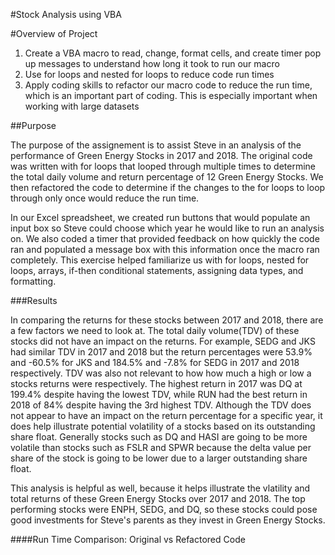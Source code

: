 #Stock Analysis using VBA

#Overview of Project

1. Create a VBA macro to read, change, format cells, and create timer pop up messages to understand how long it took to run our macro
2. Use for loops and nested for loops to reduce code run times
3. Apply coding skills to refactor our macro code to reduce the run time, which is an important part of coding. This is especially important when working with large datasets

##Purpose

The purpose of the assignement is to assist Steve in an analysis of the performance of Green Energy Stocks in 2017 and 2018. The original code was written with for loops that looped through multiple times to determine the total daily volume and return percentage of 12 Green Energy Stocks. We then refactored the code to determine if the changes to the for loops to loop through only once would reduce the run time.

In our Excel spreadsheet, we created run buttons that would populate an input box so Steve could choose which year he would like to run an analysis on. We also coded a timer that provided feedback on how quickly the code ran and populated a message box with this information once the macro ran completely. This exercise helped familiarize us with for loops, nested for loops, arrays, if-then conditional statements, assigning data types, and formatting. 

###Results

In comparing the returns for these stocks between 2017 and 2018, there are a few factors we need to look at. The total daily volume(TDV) of these stocks did not have an impact on the returns. For example, SEDG and JKS had similar TDV in 2017 and 2018 but the return percentages were 53.9% and -60.5% for JKS and 184.5% and -7.8% for SEDG in 2017 and 2018 respectively. TDV was also not relevant to how how much a high or low a stocks returns were respectively. The highest return in 2017 was DQ at 199.4% despite having the lowest TDV, while RUN had the best return in 2018 of 84% despite having the 3rd highest TDV. Although the TDV does not appear to have an impact on the return percentage for a specific year, it does help illustrate potential volatility of a stocks based on its outstanding share float. Generally stocks such as DQ and HASI are going to be more volatile than stocks such as FSLR and SPWR because the delta value per share of the stock is going to be lower due to a larger outstanding share float. 

This analysis is helpful as well, because it helps illustrate the vlatility and total returns of these Green Energy Stocks over 2017 and 2018. The top performing stocks were ENPH, SEDG, and DQ, so these stocks could pose good investments for Steve's parents as they invest in Green Energy Stocks. 

####Run Time Comparison: Original vs Refactored Code
